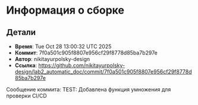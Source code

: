 # Информация о сборке

## Детали
- **Время**: Tue Oct 28 13:00:32 UTC 2025
- **Коммит**: 7f0a501c905f8807e956cf29f8778d85ba7b297e
- **Автор**: nikitayurpolsky-design
- **Ссылка**: https://github.com/nikitayurpolsky-design/lab2_automatic_doc/commit/7f0a501c905f8807e956cf29f8778d85ba7b297e

Сообщение коммита: TEST: Добавлена функция умножения для проверки CI/CD
